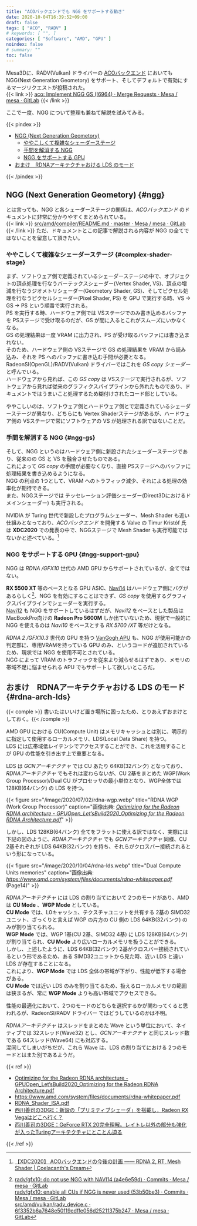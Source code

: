```yaml
---
title: "ACOバックエンドでも NGG をサポートする動き"
date: 2020-10-04T16:39:52+09:00
draft: false
tags: [ "ACO", "RADV" ]
# keywords: [ "", ]
categories: [ "Software", "AMD", "GPU" ]
noindex: false
# summary: ""
toc: false
---
```


Mesa3Dに、RADV(Vulkan) ドライバーの [ACOバックエンド](/tags/aco) においても NGG(Next Generation Geometory) をサポート、そしてデフォルトで有効にするマージリクエストが投稿された。  
{{< link >}} [aco: Implement NGG GS (!6964) · Merge Requests · Mesa / mesa · GitLab](https://gitlab.freedesktop.org/mesa/mesa/-/merge_requests/6964) {{< /link >}}

ここで一度、NGG について整理も兼ねて解説を試みてみる。  

{{< pindex >}}

 * [NGG (Next Generation Geometory)](#ngg)
    * [ややこしくて複雑なシェーダーステージ](#complex-shader-stage)
    * [手間を解消する NGG](#ngg-gs)
    * [NGG をサポートする GPU](#ngg-support-gpu)
 * [おまけ　RDNAアーキテクチャおける LDS のモード](#rdna-arch-lds)

{{< /pindex >}}

## NGG (Next Generation Geometory) {#ngg}

とは言っても、NGG と各シェーダーステージの関係は、*ACOバックエンド* のドキュメントに非常に分かりやすくまとめられている。  
{{< link >}} [src/amd/compiler/README.md · master · Mesa / mesa · GitLab](https://gitlab.freedesktop.org/mesa/mesa/-/blob/master/src/amd/compiler/README.md#supported-shader-stages) {{< /link >}}
ただ、ドキュメントとこの記事で解説される内容が NGG の全てではないことを留意して頂きたい。  

### ややこしくて複雑なシェーダーステージ {#complex-shader-stage}

まず、ソフトウェア側で定義されているシェーダーステージの中で、オブジェクトの頂点処理を行なうバーテックスシェーダー(Vertex Shader, VS)、頂点の増減を行なうジオメトリシェーダー(Geometory Shader, GS)、そしてピクセル処理を行なうピクセルシェーダー(Pixel Shader, PS) を GPU で実行する時、VS &rarr; GS &rarr; PS という順番で実行される。  
PS を実行する時、ハードウェア側では VSステージでのみ書き込めるバッファを PSステージで受け取るのだが、GS が間に入るとこれがスムーズにいかなくなる。  
GS の処理結果は一度 VRAM に出力され、PS が受け取るバッファには書き込まれない。  
そのため、ハードウェア側の VSステージで GS の処理結果を VRAM から読み込み、それを PS へのバッファに書き込む手間が必要となる。  
RadeonSI(OpenGL)/RADV(Vulkan) ドライバーではこれを *GS copy シェーダー* と呼んでいる。  
ハードウェアから見れば、この *GS copy* は VSステージで実行されるが、ソフトウェアから見れば従来のグラフィクスパイプラインから外れたものであり、ドキュメントではうまいこと処理するため糊付けされたコード部としている。  

ややこしいのは、ソフトウェア側とハードウェア側とで定義されているシェーダーステージが異なり、どちらにも Vertex Shaderステージがあるが、ハードウェア側の VSステージで常にソフトウェアの VS が処理される訳ではないことだ。  

### 手間を解消する NGG {#ngg-gs}

そして、NGG というのはハードウェア側に新設されたシェーダーステージであり、従来のの GS と VS を融合させたものである。  
これによって *GS copy* の手間が必要なくなり、直接 PSステージへのバッファに処理結果を書き込めるようになる。  
NGG の利点の 1つとして、VRAM へのトラフィック減少、それによる処理の効率化が期待できる。  
また、NGGステージでは テッセレーション評価シェーダー(Direct3Dにおけるドメインシェーダー) も実行される。  

NVIDIA が Turing 世代で新設したプログラムシェーダー、Mesh Shader も近い仕組みとなっており、*ACOバックエンド* を開発する Valve の Timur Kristóf 氏は **XDC2020** での発表の中で、NGGステージで Mesh Shader も実行可能ではないかと述べている。[^xdc2020-aco]  

[^xdc2020-aco]: [【XDC2020】 ACOバックエンドの今後の計画 ―― RDNA 2, RT, Mesh Shader | Coelacanth's Dream](/posts/2020/09/19/xdc2020-aco/#ms-on-ngg)

### NGG をサポートする GPU {#ngg-support-gpu}

NGG は *RDNA /GFX10* 世代の AMD GPU からサポートされているが、全てではない。  

**RX 5500 XT** 等のベースとなる GPU ASIC、[Navi14](/tags/navi14) はハードウェア側にバグがあるらしく[^navi14-ngg-bug]、NGG を有効にすることはできず、*GS copy* を使用するグラフィクスパイプラインでシェーダーを実行する。  
[Navi12](/tags/navi12) も NGG をサポートしているはずだが、*Navi12* をベースとした製品は MacBookPro向けの **Radeon Pro 5600M** しか出ていないため、現状で一般的に NGG を使えるのは *Navi10* をベースとする *RX 5700 /XT* 等だけとなる。  

[^navi14-ngg-bug]: [radv/gfx10: do not use NGG with NAVI14 (a4e6e59d) · Commits · Mesa / mesa · GitLab](https://gitlab.freedesktop.org/mesa/mesa/-/commit/a4e6e59db82e61b47ef905f28dde80ae36a67d35) <br> [radv/gfx10: enable all CUs if NGG is never used (53b50be3) · Commits · Mesa / mesa · GitLab](https://gitlab.freedesktop.org/mesa/mesa/-/commit/53b50be35cd11dfa1209de63e997256404e51468) <br> [src/amd/vulkan/radv_device.c · 6f3352b6a7648e50f19edffe056d25211375b247 · Mesa / mesa · GitLab](https://gitlab.freedesktop.org/mesa/mesa/-/blob/6f3352b6a7648e50f19edffe056d25211375b247/src/amd/vulkan/radv_device.c#L395)

*RDNA 2 /GFX10.3* 世代の GPU を持つ [VanGogh APU](/tags/vangogh) も、NGG が使用可能かの判定部に、専用VRAMを持っている GPU のみ、というコードが追加されているため、現状では NGG を使用不可とされている。  
NGG によって VRAM のトラフィックを従来より減らせるはずであり、メモリの帯域不足に悩ませられる APU でもサポートして欲しいところだ。  

## おまけ　RDNAアーキテクチャおける LDS のモード {#rdna-arch-lds}

{{< comple >}} 書いたはいいけど置き場所に困ったため、とりあえずおまけとしておく。{{< /comple >}}

AMD GPU における CU(Compute Unit) はメモリキャッシュとは別に、明示的に指定して使用するローカルメモリ、LDS(Local Data Share) を持つ。  
LDS には広帯域低レイテンシでアクセスすることができ、これを活用することが GPU の性能を引き出す上で重要となる。  

LDS は *GCNアーキテクチャ* では CU あたり 64KB(32バンク) となっており、*RDNAアーキテクチャ* でもそれは変わらないが、CU 2基をまとめた WGP(Work Group Processor)/Dual CU がプロセッサの最小単位となり、WGP全体では 128KB(64バンク) の LDS を持つ。  

{{< figure src="/image/2020/07/02/rdna-wgp.webp" title="RDNA WGP (Work Group Processor)" caption="画像出典: <cite>[Optimizing for the Radeon RDNA architecture - GPUOpen_Let’sBuild2020_Optimizing for the Radeon RDNA Architecture.pdf](http://gpuopen.com/wp-content/uploads/slides/GPUOpen_Let%E2%80%99sBuild2020_Optimizing%20for%20the%20Radeon%20RDNA%20Architecture.pdf)</cite>" >}}

しかし、LDS 128KB(64バンク) 全てをフラットに使える訳ではなく、実際には下記の図のように、*RDNAアーキテクチャ* でも *GCNアーキテクチャ* 同様、CU 2基それぞれが LDS 64KB(32バンク) を持ち、それらがクロスバー接続されるという形になっている。  

{{< figure src="/image/2020/10/04/rdna-lds.webp" title="Dual Compute Units memories" caption="画像出典: <cite><https://www.amd.com/system/files/documents/rdna-whitepaper.pdf></cite> (Page14)" >}}

*RDNAアーキテクチャ* には LDS の割り当てにおいて 2つのモードがあり、AMD は **CU Mode** 、**WGP Mode** としている。  
**CU Mode** では、L0キャッシュ、テクスチャユニットを共有する 2基の SIMD32ユニット、ざっくりと言えば WGP の片方の CU 側の LDS 64KB(32バンク) のみが割り当てられる。  
**WGP Mode** では、WGP 1基(CU 2基、SIMD32 4基) に LDS 128KB(64バンク) が割り当てられ、**CU Mode** より広いローカルメモリを扱うことができる。  
しかし、上述したように、LDS 64KB(32バンク) 2基がクロスバー接続されているという形であるため、ある SIMD32ユニットから見た時、近い LDS と遠い LDS が存在することになる。  
これにより、**WGP Mode** では LDS 全体の帯域が下がり、性能が低下する場合がある。  
**CU Mode** では近い LDS のみを割り当てるため、扱えるローカルメモリの範囲は狭まるが、常に **WGP Mode** よりも高い帯域でアクセスできる。  

性能の最適化において、2つのモードのどちらを選択するかが関わってくると思われるが、RadeonSI/RADV ドライバー ではどうしているのかは不明。  

*RDNAアーキテクチャ* はスレッドをまとめた Wave という単位において、ネイティブでは 32スレッド(Wave32) とし、*GCNアーキテクチャ* と同じスレッド数である 64スレッド(Wave64) にも対応する。  
混同してしまいがちだが、これら Wave は、LDS の割り当てにおける 2つのモードとはまた別であるようだ。  


{{< ref >}}

 * [Optimizing for the Radeon RDNA architecture - GPUOpen_Let’sBuild2020_Optimizing for the Radeon RDNA Architecture.pdf](http://gpuopen.com/wp-content/uploads/slides/GPUOpen_Let%E2%80%99sBuild2020_Optimizing%20for%20the%20Radeon%20RDNA%20Architecture.pdf)
 * <https://www.amd.com/system/files/documents/rdna-whitepaper.pdf>
 * [RDNA_Shader_ISA.pdf](https://developer.amd.com/wp-content/resources/RDNA_Shader_ISA.pdf)
 * [西川善司の3DGE：新設の「プリミティブシェーダ」を搭載し，Radeon RX Vegaはどこへ行く？](https://www.4gamer.net/games/337/G033714/20170804085/)
 * [西川善司の3DGE：GeForce RTX 20完全理解。レイトレ以外の部分も強化が入ったTuringアーキテクチャにとことん迫る](https://www.4gamer.net/games/421/G042134/20180913178/)

{{< /ref >}}
